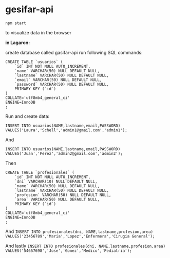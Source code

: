 # gesifar-api

`npm start `

to visualize data in the browser

**in Lagaron:**

create database called gasifar-api
run following SQL commands:
```
CREATE TABLE `usuarios` (
	`id` INT NOT NULL AUTO_INCREMENT,
	`name` VARCHAR(50) NULL DEFAULT NULL,
	`lastname` VARCHAR(50) NULL DEFAULT NULL,
	`email` VARCHAR(50) NULL DEFAULT NULL,
	`password` VARCHAR(50) NULL DEFAULT NULL,
	PRIMARY KEY (`id`)
)
COLLATE='utf8mb4_general_ci'
ENGINE=InnoDB
;
```

Run and create data:
```
INSERT INTO usuarios(NAME,lastname,email,PASSWORD) VALUES('Laura','Schell','admin1@gmail.com','admin1');
```
And
```
INSERT INTO usuarios(NAME,lastname,email,PASSWORD) VALUES('Juan','Perez','admin2@gmail.com','admin2');
```

Then
```
CREATE TABLE `profesionales` (
	`id` INT NOT NULL AUTO_INCREMENT,
	`dni` VARCHAR(10) NULL DEFAULT NULL,
	`name` VARCHAR(50) NULL DEFAULT NULL,
	`lastname` VARCHAR(50) NULL DEFAULT NULL,
	`profesion` VARCHAR(50) NULL DEFAULT NULL,
	`area` VARCHAR(50) NULL DEFAULT NULL,
	PRIMARY KEY (`id`)
)
COLLATE='utf8mb4_general_ci'
ENGINE=InnoDB
;
```
And 
`INSERT INTO profesionales(dni, NAME,lastname,profesion,area) VALUES('23456789','Maria','Lopez','Enfermera','Cirugia General');`

And lastly
`INSERT INTO profesionales(dni, NAME,lastname,profesion,area) VALUES('54657698','Jose','Gomez','Medico','Pediatria');`
